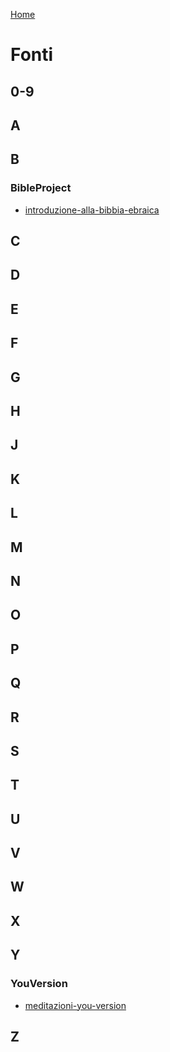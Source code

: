 [Home](/README.md)

# Fonti

## 0-9
## A
## B

### BibleProject

- [introduzione-alla-bibbia-ebraica](/fonti/bible-project/introduzione-alla-bibbia-ebraica.md)

## C
## D
## E
## F
## G
## H
## J
## K
## L
## M
## N
## O
## P
## Q
## R
## S
## T
## U
## V
## W
## X
## Y

### YouVersion

- [meditazioni-you-version](/fonti/you-version/meditazioni-you-version.md)

## Z